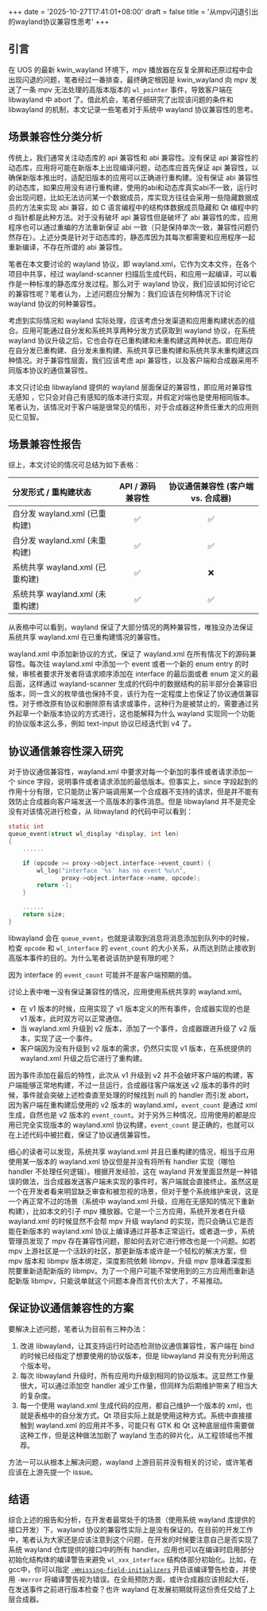 +++
date = '2025-10-27T17:41:01+08:00'
draft = false
title = '从mpv闪退引出的wayland协议兼容性思考'
+++

## 引言

在 UOS 的最新 kwin_wayland 环境下，mpv 播放器在反复全屏和还原过程中会出现闪退的问题，笔者经过一番排查，最终确定根因是 kwin_wayland 向 mpv 发送了一条 mpv 无法处理的高版本版本的 `wl_pointer` 事件，导致客户端在 libwayland 中 abort 了。借此机会，笔者仔细研究了出现该问题的条件和 libwayland 的机制，本文记录一些笔者对于系统中 wayland 协议兼容性的思考。

## 场景兼容性分类分析

传统上，我们通常关注动态库的 api 兼容性和 abi 兼容性。没有保证 api 兼容性的动态库，应用将可能在新版本上出现编译问题，动态库应首先保证 api 兼容性，以确保新版本推出时，适配旧版本的应用可以正确进行重构建。没有保证 abi 兼容性的动态库，如果应用没有进行重构建，使用的abi和动态库真实abi不一致，运行时会出现问题，比如无法访问某一个数据成员，库实现方往往会采用一些隐藏数据成员的方法来实现 abi 兼容，如 C 语言编程中的结构体数据成员隐藏和 Qt 编程中的 d 指针都是此种方法。对于没有破坏 api 兼容性但是破坏了 abi 兼容性的库，应用程序也可以通过重编的方法重新保证 abi 一致（只是保持单次一致，兼容性问题仍然存在）。上述分类是针对于动态库的，静态库因为其每次都需要和应用程序一起重新编译，不存在所谓的 abi 兼容性。

笔者在本文要讨论的 wayland 协议，即 wayland.xml，它作为文本文件，在各个项目中共享，经过 wayland-scanner 扫描后生成代码，和应用一起编译，可以看作是一种标准的静态库分发过程。那么对于 wayland 协议，我们应该如何讨论它的兼容性呢？笔者认为，上述问题应分解为：我们应该在何种情况下讨论 wayland 协议的何种兼容性。

考虑到实际情况和 wayland 实际处理，应该考虑分发渠道和应用重构建状态的组合。应用可能通过自分发和系统共享两种分发方式获取到 wayland 协议，在系统 wayland 协议升级之后，它也会存在已重构建和未重构建这两种状态。即应用存在自分发已重构建、自分发未重构建、系统共享已重构建和系统共享未重构建这四种情况。对于兼容性层面，我们应该考虑 api 兼容性，以及客户端和合成器采用不同版本协议的通信兼容性。

本文只讨论由 libwayland 提供的 wayland 层面保证的兼容性，即应用对兼容性无感知 ，它只会对自己有感知的版本进行实现，并假定对端也是使用相同版本。笔者认为，该情况对于客户端是很常见的情形，对于合成器这种责任重大的应用则见仁见智。

## 场景兼容性报告

综上，本文讨论的情况可总结为如下表格：

| 分发形式 / 重构建状态              | API / 源码兼容性 | 协议通信兼容性 (客户端 vs. 合成器) |
| :--------------------------------- | :--------------: | :--------------------------------: |
| 自分发 wayland.xml (已重构建)  |        ✅         |                 ✅                  |
| 自分发 wayland.xml (未重构建)  |        ✅         |                 ✅                  |
| 系统共享 wayland.xml (已重构建) |        ✅         |                 ❌                  |
| 系统共享 wayland.xml (未重构建) |        ✅         |                 ✅                  |

从表格中可以看到，wayland 保证了大部分情况的两种兼容性，唯独没办法保证系统共享 wayland.xml 在已重构建情况的兼容性。

wayland.xml 中添加新协议的方式，保证了 wayland.xml 在所有情况下的源码兼容性。每次往 wayland.xml 中添加一个 event 或者一个新的 enum entry 的时候，审核者要求开发者将请求顺序添加在 interface 的最后面或者 enum 定义的最后面，这样通过 wayland-scanner 生成的代码中的数据结构的前半部分会兼容旧版本，同一含义的枚举值也保持不变，该行为在一定程度上也保证了协议通信兼容性。对于修改原有协议和删除原有请求或事件，这种行为是被禁止的，需要通过另外起草一个新版本协议的方式进行，这也能解释为什么 wayland 实现同一个功能的协议版本这么多，例如 text-input 协议已经迭代到 v4 了。

## 协议通信兼容性深入研究

对于协议通信兼容性，wayland.xml 中要求对每一个新加的事件或者请求添加一个 since 字段，说明事件或者请求添加的最低版本。但事实上，since 字段起到的作用十分有限，它只能防止客户端调用某一个合成器不支持的请求，但是并不能有效防止合成器向客户端发送一个高版本的事件消息。但是 libwayland 并不是完全没有对该情况进行检查，从 libwayland 的代码中可以看到：

```C
static int
queue_event(struct wl_display *display, int len)
{
    ......

    if (opcode >= proxy->object.interface->event_count) {
        wl_log("interface '%s' has no event %u\n",
               proxy->object.interface->name, opcode);
        return -1;
    }

    ......
    return size;
}
```

libwayland 会在 `queue_event`，也就是读取到消息将消息添加到队列中的时候，检查 `opcode` 和 `wl_interface` 的 `event_count` 的大小关系，从而达到防止接收到高版本事件的目的。为什么笔者说该防护是有限的呢？

因为 interface 的 `event_count` 可能并不是客户端预期的值。

讨论上表中唯一没有保证兼容性的情况，应用使用系统共享的 wayland.xml。

+ 在 v1 版本的时候，应用实现了 v1 版本定义的所有事件，合成器实现的也是 v1 版本，此时双方可以正常通信。
+ 当 wayland.xml 升级到 v2 版本，添加了一个事件，合成器跟进升级了 v2 版本，实现了这一个事件。
+ 客户端因为没有升级到 v2 版本的需求，仍然只实现 v1 版本，在系统提供的 wayland.xml 升级之后它进行了重构建。

因为事件添加在最后的特性，此次从 v1 升级到 v2 并不会破坏客户端的构建，客户端能够正常地构建，不过一旦运行，合成器往客户端发送 v2 版本的事件的时候，事件就会突破上述检查直至处理的时候找到 null 的 handler 而引发 abort，因为客户端在重构建后使用的 v2 版本的 wayland.xml，`event_count` 是通过 xml 生成，自然也是 v2 版本的 `event_count`。对于另外三种情况，应用使用的都是应用已完全实现版本的 wayland.xml 协议构建，`event_count` 是正确的，也就可以在上述代码中被拦截，保证了协议通信兼容性。

细心的读者可以发现，系统共享 wayland.xml 并且已重构建的情况，相当于应用使用某一版本的 wayland.xml 协议但是并没有将所有 handler 实现（哪怕 handler 不处理任何逻辑）。根据开发经验，这在 wayland 开发里面显然是一种错误的做法，当合成器发送客户端未实现的事件时，客户端就会直接终止。虽然这是一个在开发者看来明显缺乏审查和被忽视的场景，但对于整个系统维护来说，这是一个再正常不过的场景（系统中 wayland.xml 升级，应用在无感知的情况下重新构建），比如本文的引子 mpv 播放器。它是一个三方应用，系统开发者在升级 wayland.xml 的时候显然不会帮 mpv 升级 wayland 的实现，而只会确认它是否能在新版本的 wayland.xml 协议上编译通过并基本正常运行。或者退一步，系统管理员发现了 mpv 存在兼容性问题，那如何去对它进行修改也是一个问题。如若 mpv 上游社区是一个活跃的社区，那更新版本或许是一个轻松的解决方案，但 mpv 版本和 libmpv 版本绑定，深度影院依赖 libmpv，升级 mpv 意味着深度影院要重新适配新版的 libmpv。为了一个用户可能不常使用到的三方应用而重新适配新版 libmpv，只能说单就这个问题本身而言代价太大了，不易推动。

## 保证协议通信兼容性的方案

要解决上述问题，笔者认为目前有三种办法：

1. 改进 libwayland，让其支持运行时动态检测协议通信兼容性，客户端在 bind 的时候已经指定了想要使用的协议版本，但是 libwayland 并没有充分利用这个版本号。
2. 每次 libwayland 升级时，所有应用均升级到相同的协议版本。这显然工作量很大，可以通过添加空 handler 减少工作量，但同样为后期维护带来了相当大的复杂度。
3. 每一个使用 wayland.xml 生成代码的应用，都自己维护一个版本的 xml，也就是表格中的自分发方式。Qt 项目实际上就是使用这种方式。系统中直接接触到 wayland.xml 的应用并不多，可能只有 GTK 和 Qt 这种底层组件需要做这种工作，但是这种做法加剧了 wayland 生态的碎片化，从工程领域也不推荐。

方法一可以从根本上解决问题，wayland 上游目前并没有相关的讨论，或许笔者应该在上游先提一个 issue。

## 结语

综合上述的报告和分析，在开发者最常处于的场景（使用系统 wayland 库提供的接口开发）下，wayland 协议的兼容性实际上是没有保证的。在目前的开发工作中，笔者认为大家还是应该注意到这个问题，在开发的时候要注意自己是否实现了系统 wayland 仓库提供的接口中的所有 handler。应用也可以在编译时启用部分初始化结构体的编译警告来避免 `wl_xxx_interface` 结构体部分初始化。比如，在gcc中，你可以指定 [`-Wmissing-field-initializers`](https://gcc.gnu.org/onlinedocs/gcc/Warning-Options.html#index-Wmissing-field-initializers) 开启该编译警告检查，并使用 `-Werror` 将编译警告视为错误。在全局预防方面，或许合成器应该担起大任，在发送事件之前进行版本检查？也许 wayland 在发展初期就将这份责任交给了上层合成器。
